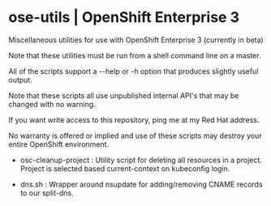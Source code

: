 # ose-utils | OpenShift Enterprise 3

Miscellaneous utilities for use with OpenShift Enterprise 3 (currently in beta)

Note that these utilities must be run from a shell command line on a master.

All of the scripts support a --help or -h option that produces slightly useful output.

Note that these scripts all use unpublished internal API's that may be changed with no warning.

If you want write access to this repository, ping me at my Red Hat address.

No warranty is offered or implied and use of these scripts may destroy your entire OpenShift environment.

 - osc-cleanup-project : Utility script for deleting all resources in a project. Project is selected based current-context on kubeconfig login.

 - dns.sh : Wrapper around nsupdate for adding/removing CNAME records to our split-dns.
